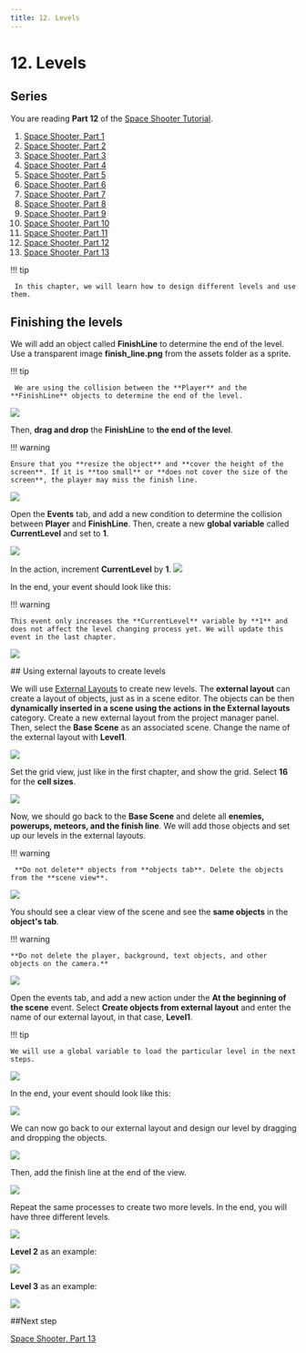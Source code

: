 ```yaml
---
title: 12. Levels
---
```

# 12. Levels 

## Series

You are reading **Part 12** of the [Space Shooter Tutorial](/gdevelop5/tutorials/space-shooter).

1. [Space Shooter, Part 1](/gdevelop5/tutorials/space-shooter)
2. [Space Shooter, Part 2](/gdevelop5/tutorials/space-shooter/2-move-player)
3. [Space Shooter, Part 3](/gdevelop5/tutorials/space-shooter/3-shoot-and-health)
4. [Space Shooter, Part 4](/gdevelop5/tutorials/space-shooter/4-background-and-camera)
5. [Space Shooter, Part 5](/gdevelop5/tutorials/space-shooter/5-enemies)
6. [Space Shooter, Part 6](/gdevelop5/tutorials/space-shooter/6-enemy-mechanics)
7. [Space Shooter, Part 7](/gdevelop5/tutorials/space-shooter/7-meteors)
8. [Space Shooter, Part 8](/gdevelop5/tutorials/space-shooter/8-powerups)
9. [Space Shooter, Part 9](/gdevelop5/tutorials/space-shooter/9-ui)
10. [Space Shooter, Part 10](/gdevelop5/tutorials/space-shooter/10-sound-effects-music)
11. [Space Shooter, Part 11](/gdevelop5/tutorials/space-shooter/11-visual-effects)
12. [Space Shooter, Part 12](/gdevelop5/tutorials/space-shooter/12-levels)
13. [Space Shooter, Part 13](/gdevelop5/tutorials/space-shooter/13-main-menu)

!!! tip

     In this chapter, we will learn how to design different levels and use them. 

## Finishing the levels

We will add an object called **FinishLine** to determine the end of the level. Use a transparent image **finish_line.png** from the assets folder as a sprite. 

!!! tip

     We are using the collision between the **Player** and the **FinishLine** objects to determine the end of the level.

![](/gdevelop5/tutorials/space-shooter/space-shooter-finish-line-object.png)

Then, **drag and drop** the **FinishLine** to **the end of the level**. 

!!! warning

    Ensure that you **resize the object** and **cover the height of the screen**. If it is **too small** or **does not cover the size of the screen**, the player may miss the finish line.

![](/gdevelop5/tutorials/space-shooter/space-shooter-finish-line-min.gif)

Open the **Events** tab, and add a new condition to determine the collision between **Player** and **FinishLine**. Then, create a new **global variable** called **CurrentLevel** and set to **1**.

![](/gdevelop5/tutorials/space-shooter/space-shooter-current-level-global-variable.png)

In the action, increment **CurrentLevel** by **1**. 
![](/gdevelop5/tutorials/space-shooter/space-shooter-increase-current-level.png)

In the end, your event should look like this:

!!! warning

    This event only increases the **CurrentLevel** variable by **1** and does not affect the level changing process yet. We will update this event in the last chapter.

![](/gdevelop5/tutorials/space-shooter/space-shooter-add-collision-with-finish-line.png)

## Using external layouts to create levels

We will use [External Layouts](/gdevelop5/interface/scene-editor/external-layouts#external_layouts) to create new levels. The **external layout** can create a layout of objects, just as in a scene editor. The objects can be then **dynamically inserted in a scene using the actions in the External layouts** category. Create a new external layout from the project manager panel. Then, select the **Base Scene** as an associated scene. Change the name of the external layout with **Level1**.

![](/gdevelop5/tutorials/space-shooter/space-shooter-add-external-layouts-min.gif)

Set the grid view, just like in the first chapter, and show the grid. Select **16** for the **cell sizes**.

![](/gdevelop5/tutorials/space-shooter/space-shooter-new-event-set-grid-min.gif)

Now, we should go back to the **Base Scene** and delete all **enemies, powerups, meteors, and the finish line**. We will add those objects and set up our levels in the external layouts.

!!! warning

     **Do not delete** objects from **objects tab**. Delete the objects from the **scene view**.

![](/gdevelop5/tutorials/space-shooter/space-shooter-delete-all-level-objects-from-base-scene.png)

You should see a clear view of the scene and see the **same objects** in the **object's tab**.

!!! warning

    **Do not delete the player, background, text objects, and other objects on the camera.**

![](/gdevelop5/tutorials/space-shooter/space-shooter-removed-all-objects-from-base-scene.png)

Open the events tab, and add a new action under the **At the beginning of the scene** event. Select **Create objects from external layout** and enter the name of our external layout, in that case, **Level1**.

!!! tip

    We will use a global variable to load the particular level in the next steps.

![](/gdevelop5/tutorials/space-shooter/space-shooter-create-objects-from-external-layouts.png)

In the end, your event should look like this:

![](/gdevelop5/tutorials/space-shooter/space-shooter-create-objects-from-external-layout-event.png)

We can now go back to our external layout and design our level by dragging and dropping the objects.

![](/gdevelop5/tutorials/space-shooter/space-shooter-drag-and-drop-objects-external-layouts-min.gif)

Then, add the finish line at the end of the view.

![](/gdevelop5/tutorials/space-shooter/space-shooter-finish-line-to-end-of-level-min.gif)

Repeat the same processes to create two more levels. In the end, you will have three different levels.

![](/gdevelop5/tutorials/space-shooter/space-shooter-level-1-2-3.png)

**Level 2** as an example:

![](/gdevelop5/tutorials/space-shooter/space-shooter-level-2.png)

**Level 3** as an example:

![](/gdevelop5/tutorials/space-shooter/space-shooter-level-3.png)

##Next step

[Space Shooter, Part 13](/gdevelop5/tutorials/space-shooter/13-main-menu)

